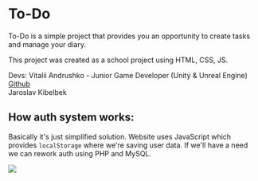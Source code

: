 # To-Do
To-Do is a simple project that provides you an opportunity to create tasks and manage your diary.

This project was created as a school project using HTML, CSS, JS.

Devs:
Vitalii Andrushko - Junior Game Developer (Unity & Unreal Engine) [Github](https:/github.com/ichopon1) <br />
Jaroslav Kibelbek

## How auth system works:
Basically it's just simplified solution. Website uses JavaScript which provides `localStorage` where we're saving user data. If we'll have a need we can rework auth using PHP and MySQL.

![](https://github.com/ichopon1/school_website/1.gif)
